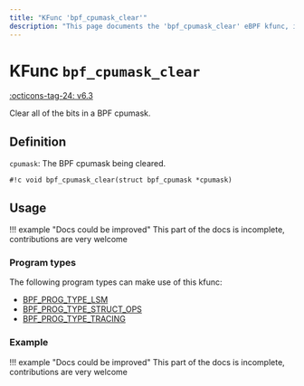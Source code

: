 ```yaml
---
title: "KFunc 'bpf_cpumask_clear'"
description: "This page documents the 'bpf_cpumask_clear' eBPF kfunc, including its definition, usage, program types that can use it, and examples."
---
```

# KFunc `bpf_cpumask_clear`

<!-- [FEATURE_TAG](bpf_cpumask_clear) -->
[:octicons-tag-24: v6.3](https://github.com/torvalds/linux/commit/516f4d3397c9e90f4da04f59986c856016269aa1)
<!-- [/FEATURE_TAG] -->

Clear all of the bits in a BPF cpumask.

## Definition

`cpumask`: The BPF cpumask being cleared.

<!-- [KFUNC_DEF] -->
`#!c void bpf_cpumask_clear(struct bpf_cpumask *cpumask)`
<!-- [/KFUNC_DEF] -->

## Usage

!!! example "Docs could be improved"
    This part of the docs is incomplete, contributions are very welcome

### Program types

The following program types can make use of this kfunc:

<!-- [KFUNC_PROG_REF] -->
- [BPF_PROG_TYPE_LSM](../program-type/BPF_PROG_TYPE_LSM.md)
- [BPF_PROG_TYPE_STRUCT_OPS](../program-type/BPF_PROG_TYPE_STRUCT_OPS.md)
- [BPF_PROG_TYPE_TRACING](../program-type/BPF_PROG_TYPE_TRACING.md)
<!-- [/KFUNC_PROG_REF] -->

### Example

!!! example "Docs could be improved"
    This part of the docs is incomplete, contributions are very welcome

